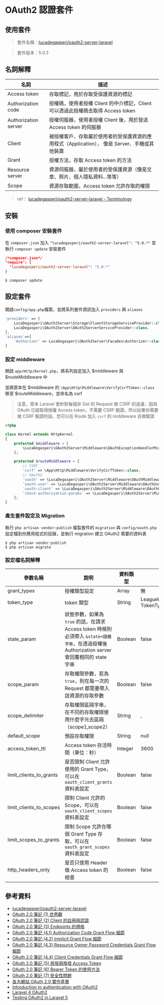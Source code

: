 # OAuth2 認證套件

## 使用套件

> 套件名稱：[lucadegasperi/oauth2-server-laravel](https://github.com/lucadegasperi/oauth2-server-laravel)

> 套件版本：5.0.3

## 名詞解釋

| 名詞  | 描述  |
|---|---|
| Access token  |  存取標記，用於存取受保護資源的標記 |
| Authorization code  | 授權碼，使用者授權 Client 的中介標記，Client 可以透過此授權碼去取得 Access token  |
| Authorization server  | 授權伺服器，使用者授權 Client 後，用於發送 Access token 的伺服器 |
| Client  | 被授權客戶，存取屬於使用者的受保護資源的應用程式（Application）， 像是 Server、手機或其他裝置 |
| Grant  | 授權方法，存取 Access token 的方法  |
| Resource server   | 資源伺服器，屬於使用者的受保護資源（像是文章、照片、個人隱私資料...等等）  |
| Scope   |  資源存取範圍，Access token 允許存取的權限 |

> ref： [lucadegasperi/oauth2-server-laravel - Terminology](https://github.com/lucadegasperi/oauth2-server-laravel/wiki/Terminology)

## 安裝

### 使用 composer 安裝套件

在 `composer.json` 加入 `"lucadegasperi/oauth2-server-laravel": "5.0.*"` 並執行 `composer update` 安裝套件

```json
/*composer.json*/
"require": {
  "lucadegasperi/oauth2-server-laravel": "5.0.*"
}
```

```shell
$ composer update
```

## 設定套件

開啟`config/app.php`檔案，並將系列套件資訊加入 `providers` 與 `aliases`

```php
'providers' => [
    LucaDegasperi\OAuth2Server\Storage\FluentStorageServiceProvider::class,
    LucaDegasperi\OAuth2Server\OAuth2ServerServiceProvider::class,
],
'aliases'=>[
    'Authorizer' => LucaDegasperi\OAuth2Server\Facades\Authorizer::class,
]
```

### 設定 middleware

開啟 `app/Http/Kernel.php`，將系列設定加入 $middleware 與 $routeMiddleware 中

並將原本在 $middleware 的 `\App\Http\Middleware\VerifyCsrfToken::class` 移至 $routeMiddleware，並命名為 csrf

> 注意，原本 Laravel 會針對每個非 Get 的 Request 做 CSRF 的過濾，因為 OAuth 已經取得授權 Access token，不需要 CSRF 驗證，所以如果你需要做 CSRF 驗證的話，您可以在 Route 加入 `csrf` 的 middleware 去做驗證

```php
<?php

class Kernel extends HttpKernel
{
    protected $middleware = [
        \LucaDegasperi\OAuth2Server\Middleware\OAuthExceptionHandlerMiddleware::class
    ];

    protected $routeMiddleware = [
        // CSRF
        'csrf' => \App\Http\Middleware\VerifyCsrfToken::class,
        // OAuth2
        'oauth' => \LucaDegasperi\OAuth2Server\Middleware\OAuthMiddleware::class,
        'oauth-user' => \LucaDegasperi\OAuth2Server\Middleware\OAuthUserOwnerMiddleware::class,
        'oauth-client' => \LucaDegasperi\OAuth2Server\Middleware\OAuthClientOwnerMiddleware::class,
        'check-authorization-params' => \LucaDegasperi\OAuth2Server\Middleware\CheckAuthCodeRequestMiddleware::class
    ];
}

```

### 產生套件設定及 Migration

執行 `php artisan vendor:publish` 複製套件的 `migration` 與 `config/oauth.php` 設定檔到你應用程式的目錄，並執行 migration 建立 OAuth2 需要的資料表

```shell
$ php artisan vendor:publish
$ php artisan migrate
```

### 設定檔名詞解釋

| 參數名稱  | 說明  | 資料類型  |  預設值 |
|---|---|---|---|
|  grant_types | 授權類型設定  | Array  | 無  |
|  token_type | token 類型  | String  | League\OAuth2\Server\ TokenType\Bearer  |
|  state_param | 狀態參數，如果為 `true` 的話，在請求 Access token 時候則必須帶入 `&state=隨機字串`，在透過授權後 Authorization server 會回覆相同的 state 字串  | Boolean  |  false |
|  scope_param  | 存取權限參數，若為 `true`，則在每一次的 Request 都需要帶入該資源的存取參數  | Boolean  | false  |
|  scope_delimiter | 存取權限區隔字串，在不同的存取權限使用什麼字元去區隔（scope1,scope2）  | String  |  , |
|  default_scope | 預設存取權限  | String  |  null |
|  access_token_ttl | Access token 存活時間（單位：秒）  |  Integer | 3600  |
|  limit_clients_to_grants | 是否限制 Client 允許使用的 Grant Type，可以在 `oauth_client_grants` 資料表設定  | Boolean  | false  |
|  limit_clients_to_scopes | 限制 Client 允許的 Scope，可以在 `oauth_client_scopes` 資料表設定  | Boolean  | false  |
|  limit_scopes_to_grants | 限制 Scope 允許在哪個 Grant Type 存取，可以在 `oauth_grant_scopes` 資料表設定  | Boolean  | false  |
|  http_headers_only |  是否只使用 Header 做 Access token 的檢查 | Boolean  |  false  |

## 參考資料
* [lucadegasperi/oauth2-server-laravel](https://github.com/lucadegasperi/oauth2-server-laravel)
* [OAuth 2.0 筆記 (1) 世界觀](https://blog.yorkxin.org/posts/2013/09/30/oauth2-1-introduction/)
* [OAuth 2.0 筆記 (2) Client 的註冊與認證](https://blog.yorkxin.org/posts/2013/09/30/oauth2-2-cilent-registration/)
* [OAuth 2.0 筆記 (3) Endpoints 的規格](https://blog.yorkxin.org/posts/2013/09/30/oauth2-3-endpoints/)
* [OAuth 2.0 筆記 (4.1) Authorization Code Grant Flow 細節](https://blog.yorkxin.org/posts/2013/09/30/oauth2-4-1-auth-code-grant-flow/)
* [OAuth 2.0 筆記 (4.2) Implicit Grant Flow 細節](https://blog.yorkxin.org/posts/2013/09/30/oauth2-4-2-implicit-grant-flow/)
* [OAuth 2.0 筆記 (4.3) Resource Owner Password Credentials Grant Flow 細節](https://blog.yorkxin.org/posts/2013/09/30/oauth2-4-3-resource-owner-credentials-grant-flow/)
* [OAuth 2.0 筆記 (4.4) Client Credentials Grant Flow 細節](https://blog.yorkxin.org/posts/2013/09/30/oauth2-4-4-client-credentials-grant-flow/)
* [OAuth 2.0 筆記 (5) 核發與換發 Access Token](https://blog.yorkxin.org/posts/2013/09/30/oauth2-5-issuing-tokens/)
* [OAuth 2.0 筆記 (6) Bearer Token 的使用方法](https://blog.yorkxin.org/posts/2013/09/30/oauth2-6-bearer-token/)
* [OAuth 2.0 筆記 (7) 安全性問題](https://blog.yorkxin.org/posts/2013/09/30/oauth2-7-security-considerations/)
* [各大網站 OAuth 2.0 實作差異](https://blog.yorkxin.org/posts/2013/09/30/oauth2-implementation-differences-among-famous-sites/)
* [Introduction to authentication with OAuth2](https://www.youtube.com/watch?v=rw_zSCbzRRA)
* [Laravel 4 OAuth2](https://www.youtube.com/watch?v=viQY_s-M0fM)
* [Testing OAuth2 in Laravel 5](https://www.youtube.com/watch?v=nITbqFwFMG8)

